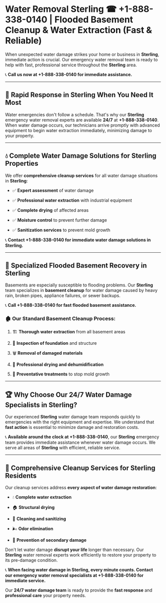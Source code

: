 # Water Removal Sterling ☎ +1-888-338-0140 | Flooded Basement Cleanup & Water Extraction (Fast & Reliable)

When unexpected water damage strikes your home or business in **Sterling**, immediate action is crucial. Our emergency water removal team is ready to help with fast, professional service throughout the **Sterling** area. 

📞 **Call us now at +1-888-338-0140 for immediate assistance.**
---
## 🚀 Rapid Response in Sterling When You Need It Most
Water emergencies don't follow a schedule. That's why our **Sterling** emergency water removal experts are available **24/7** at **+1-888-338-0140**. When water damage occurs, our technicians arrive promptly with advanced equipment to begin water extraction immediately, minimizing damage to your property.
---
## 💧 Complete Water Damage Solutions for Sterling Properties
We offer **comprehensive cleanup services** for all water damage situations in **Sterling**:
- ✅ **Expert assessment** of water damage  
- ✅ **Professional water extraction** with industrial equipment  
- ✅ **Complete drying** of affected areas  
- ✅ **Moisture control** to prevent further damage  
- ✅ **Sanitization services** to prevent mold growth  
📞 **Contact +1-888-338-0140 for immediate water damage solutions in Sterling.**
---
## 🌊 Specialized Flooded Basement Recovery in Sterling
Basements are especially susceptible to flooding problems. Our **Sterling** team specializes in **basement cleanup** for water damage caused by heavy rain, broken pipes, appliance failures, or sewer backups. 
📞 **Call +1-888-338-0140 for fast flooded basement assistance.**
### 🏚️ Our Standard Basement Cleanup Process:
1. 🏗️ **Thorough water extraction** from all basement areas  
2. 🔎 **Inspection of foundation** and structure  
3. 🗑️ **Removal of damaged materials**  
4. 💨 **Professional drying and dehumidification**  
5. 🚫 **Preventative treatments** to stop mold growth  
---
## 🏆 Why Choose Our 24/7 Water Damage Specialists in Sterling?
Our experienced **Sterling** water damage team responds quickly to emergencies with the right equipment and expertise. We understand that **fast action** is essential to minimize damage and restoration costs.
📞 **Available around the clock at +1-888-338-0140**, our **Sterling** emergency team provides immediate assistance whenever water damage occurs. We serve all areas of **Sterling** with efficient, reliable service.
---
## 🧹 Comprehensive Cleanup Services for Sterling Residents
Our cleanup services address **every aspect of water damage restoration**:
- 💧 **Complete water extraction**  
- 🏠 **Structural drying**  
- 🧼 **Cleaning and sanitizing**  
- 🌬️ **Odor elimination**  
- 🚫 **Prevention of secondary damage**  
Don't let water damage **disrupt your life** longer than necessary. Our **Sterling** water removal experts work efficiently to restore your property to its pre-damage condition.
📞 **When facing water damage in Sterling, every minute counts. Contact our emergency water removal specialists at +1-888-338-0140 for immediate service.**
Our **24/7 water damage team** is ready to provide the **fast response** and **professional care** your property needs.
